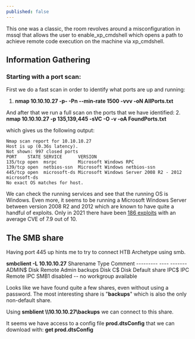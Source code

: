 ```yaml
---
published: false
---
```

This one was a classic, the room revolves around a misconfiguration in mssql that allows the user to enable_xp_cmdshell which opens a path to achieve remote code execution on the machine via xp_cmdshell.

## Information Gathering

### Starting with a port scan:
First we do a fast scan in order to identify what ports are up and running:
1. **nmap 10.10.10.27 -p- -Pn --min-rate 1500 -vvv -oN AllPorts.txt**

And after that we run a full scan on the ports that we have identified:
2. **nmap 10.10.10.27 -p 135,139,445 -sVC -O -v -oA FoundPorts.txt**

which gives us the following output:

 
    Nmap scan report for 10.10.10.27
	Host is up (0.36s latency).
	Not shown: 997 closed ports
	PORT    STATE SERVICE      VERSION
	135/tcp open  msrpc        Microsoft Windows RPC
	139/tcp open  netbios-ssn  Microsoft Windows netbios-ssn
	445/tcp open  microsoft-ds Microsoft Windows Server 2008 R2 - 2012 microsoft-ds
	No exact OS matches for host.

We can check the running services and see that the running OS is Windows. Even more, it seems to be running a Microsoft Windows Server between version 2008 R2 and 2012 which are known to have quite a handful of exploits. Only in 2021 there have been [186 exploits](https://stack.watch/product/microsoft/windows-server-2008/#:~:text=In%202021%20there%20have%20been,had%20382%20security%20vulnerabilities%20published.&text=However%2C%20the%20average%20CVE%20base,2021%20is%20greater%20by%200.42.) with an average CVE of 7.9 out of 10.

## The SMB share

Having port 445 up hints me to try to connect HTB Archetype using smb.

**smbclient -L 10.10.10.27**
	 Sharename       Type      Comment
    	---------       ----      -------
    	ADMIN$          Disk      Remote Admin
    	backups         Disk
   		C$              Disk      Default share
    	IPC$            IPC       Remote IPC
		SMB1 disabled -- no workgroup available

Looks like we have found quite a few shares, even without using a password.
The most interesting share is "**backups**" which is also the only non-default share.

Using **smblient \\\\10.10.10.27\\backups** we can connect to this share.

It seems we have access to a config file **prod.dtsConfig** that we can download with: 
**get prod.dtsConfig**
